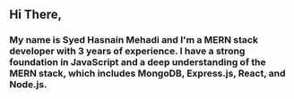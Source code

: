 ## Hi There, 
### My name is Syed Hasnain Mehadi and I'm a MERN stack developer with 3 years of experience. I have a strong foundation in JavaScript and a deep understanding of the MERN stack, which includes MongoDB, Express.js, React, and Node.js.
